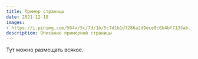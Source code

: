 ```yaml
---
title: Пример страницы
date: 2021-12-18
images:
- https://i.pinimg.com/564x/5c/7d/1b/5c7d1b1d7286a2d9ece9c6b4bf7133ab.jpg
description: Описание примерной страницы
---
```


Тут можно размещать всякое.
